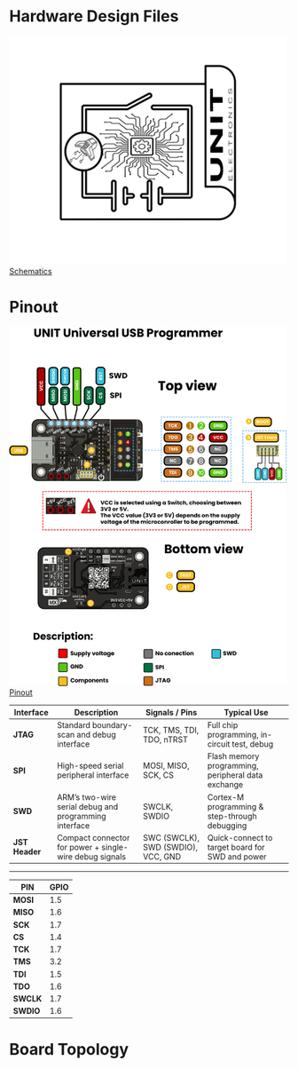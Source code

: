 # Hardware Design Files

<a href=""><img src="resources/Schematics_icon.jpg?raw=false" width="500px"><br/> Schematics</a>

# Pinout

<a href=""><img src="resources/blaster_pinout.jpg" width="500px"><br/> Pinout</a>

| Interface        | Description                                              | Signals / Pins                        | Typical Use                                        |
|------------------|----------------------------------------------------------|---------------------------------------|----------------------------------------------------|
| **JTAG**         | Standard boundary-scan and debug interface               | TCK, TMS, TDI, TDO, nTRST             | Full chip programming, in-circuit test, debug      |
| **SPI**          | High-speed serial peripheral interface                   | MOSI, MISO, SCK, CS                   | Flash memory programming, peripheral data exchange |
| **SWD**          | ARM’s two-wire serial debug and programming interface    | SWCLK, SWDIO                          | Cortex-M programming & step-through debugging      |
| **JST Header**   | Compact connector for power + single-wire debug signals  | SWC (SWCLK), SWD (SWDIO), VCC, GND    | Quick-connect to target board for SWD and power    |

---

| PIN            | GPIO  |
|----------------|-------|
| **MOSI**       | 1.5   | 
| **MISO**       | 1.6   | 
| **SCK**        | 1.7   |
| **CS**         | 1.4   |
| **TCK**        | 1.7   |
| **TMS**        | 3.2   |
| **TDI**        | 1.5   |
| **TDO**        | 1.6   |
| **SWCLK**      | 1.7   |
| **SWDIO**      | 1.6   |





# Board Topology
